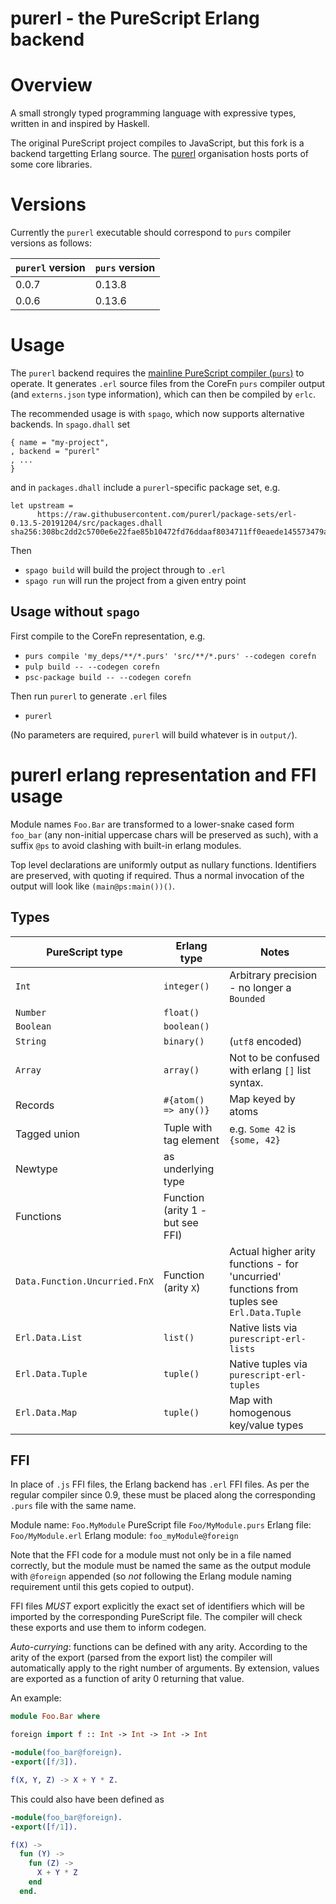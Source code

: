 # purerl - the PureScript Erlang backend

# Overview

A small strongly typed programming language with expressive types, written in and inspired by Haskell.

The original PureScript project compiles to JavaScript, but this fork is a backend targetting Erlang source. The [purerl](https://github.com/purerl) organisation hosts ports of some core libraries.

# Versions

Currently the `purerl` executable should correspond to `purs` compiler versions as follows:

| `purerl` version | `purs` version |
| --- |  --- |
| 0.0.7 | 0.13.8 |
| 0.0.6 | 0.13.6 |

# Usage

The `purerl` backend requires the [mainline PureScript compiler (`purs`)](https://github.com/purescript/purescript) to operate. It generates `.erl` source files from the CoreFn `purs` compiler output (and `externs.json` type information), which can then be compiled by `erlc`.

The recommended usage is with `spago`, which now supports alternative backends. In `spago.dhall` set
```dhall
{ name = "my-project",
, backend = "purerl"
, ...
}
```
and in `packages.dhall` include a `purerl`-specific package set, e.g.
```
let upstream =
      https://raw.githubusercontent.com/purerl/package-sets/erl-0.13.5-20191204/src/packages.dhall sha256:308bc2dd2c5700e6e22fae85b10472fd76ddaaf8034711ff0eaede145573479a
```

Then 

* `spago build` will build the project through to `.erl`
* `spago run` will run the project from a given entry point

## Usage without `spago`

First compile to the CoreFn representation, e.g.
* `purs compile 'my_deps/**/*.purs' 'src/**/*.purs' --codegen corefn`
* `pulp build -- --codegen corefn`
* `psc-package build -- --codegen corefn`

Then run `purerl` to generate `.erl` files
* `purerl`

(No parameters are required, `purerl` will build whatever is in `output/`).

# purerl erlang representation and FFI usage

Module names `Foo.Bar` are transformed to a lower-snake cased form `foo_bar` (any non-initial uppercase chars will be preserved as such), with a suffix `@ps` to avoid clashing with built-in erlang modules.

Top level declarations are uniformly output as nullary functions. Identifiers are preserved, with quoting if required. Thus a normal invocation of the output will look like `(main@ps:main())()`.

## Types

| PureScript type | Erlang type | Notes |
| --- | --- | --- |
| `Int` | `integer()` | Arbitrary precision - no longer a `Bounded` |
| `Number` | `float()` |
| `Boolean` | `boolean()` |
| `String` | `binary()` | (`utf8` encoded) |
| `Array` | `array()` | Not to be confused with erlang `[]` list syntax. |
| Records | `#{atom() => any()}` | Map keyed by atoms |
| Tagged union | Tuple with tag element | e.g. `Some 42` is `{some, 42}` |
| Newtype | as underlying type |
| Functions | Function (arity 1 - but see FFI) |
| `Data.Function.Uncurried.FnX` | Function (arity `X`) | Actual higher arity functions - for 'uncurried' functions from tuples see `Erl.Data.Tuple`  | 
| `Erl.Data.List`  | `list()`| Native lists via  `purescript-erl-lists` |
| `Erl.Data.Tuple` | `tuple()` | Native tuples via `purescript-erl-tuples` |
| `Erl.Data.Map` | `tuple()` | Map with homogenous key/value types |

## FFI
In place of `.js` FFI files, the Erlang backend has `.erl` FFI files. As per the regular compiler since 0.9, these must be placed along the corresponding `.purs` file with the same name.


Module name: `Foo.MyModule`
PureScript file `Foo/MyModule.purs`
Erlang file: `Foo/MyModule.erl`
Erlang module: `foo_myModule@foreign`

Note that the FFI code for a module must not only be in a file named correctly, but the module must be named the same as the output module with `@foreign` appended (so *not* following the Erlang module naming requirement until this gets copied to output).

FFI files *MUST* export explicitly the exact set of identifiers which will be imported by the corresponding PureScript file. The compiler will check these exports and use them to inform codegen.

*Auto-currying*: functions can be defined with any arity. According to the arity of the export (parsed from the export list) the compiler will automatically apply to the right number of arguments. By extension, values are exported as a function of arity 0 returning that value.

An example:

```purescript
module Foo.Bar where

foreign import f :: Int -> Int -> Int -> Int
```

```erlang
-module(foo_bar@foreign).
-export([f/3]).

f(X, Y, Z) -> X + Y * Z.
```

This could also have been defined as
```erlang
-module(foo_bar@foreign).
-export([f/1]).

f(X) ->
  fun (Y) ->
    fun (Z) ->
      X + Y * Z
    end
  end.
```
